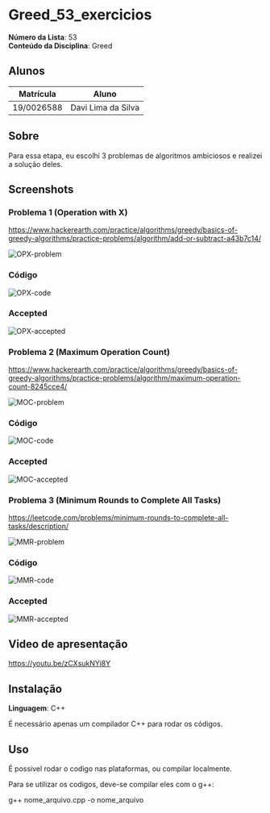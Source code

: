 # Greed_53_exercicios

**Número da Lista**: 53<br>
**Conteúdo da Disciplina**: Greed<br>

## Alunos
|Matrícula | Aluno |
| -- | -- |
| 19/0026588  |  Davi Lima da Silva |

## Sobre 
Para essa etapa, eu escolhi 3 problemas de algoritmos ambiciosos e realizei a solução deles.

## Screenshots

### Problema 1 (Operation with X)
https://www.hackerearth.com/practice/algorithms/greedy/basics-of-greedy-algorithms/practice-problems/algorithm/add-or-subtract-a43b7c14/

![OPX-problem](https://github.com/projeto-de-algoritmos/Greed_53_exercicios/assets/79341819/d5fdc7c0-3f0b-48c2-8cab-f5d7087b9210)

### Código
![OPX-code](https://github.com/projeto-de-algoritmos/Greed_53_exercicios/assets/79341819/d1ea10e9-0ea8-48a1-92c5-410befadc6fb)

### Accepted
![OPX-accepted](https://github.com/projeto-de-algoritmos/Greed_53_exercicios/assets/79341819/7422c3fb-4d3f-4d6b-ae98-645a28aa45e5)

### Problema 2 (Maximum Operation Count)
https://www.hackerearth.com/practice/algorithms/greedy/basics-of-greedy-algorithms/practice-problems/algorithm/maximum-operation-count-8245cce4/

![MOC-problem](https://github.com/projeto-de-algoritmos/Greed_53_exercicios/assets/79341819/01984b09-eb93-4939-871e-828b235476e0)

### Código
![MOC-code](https://github.com/projeto-de-algoritmos/Greed_53_exercicios/assets/79341819/fdeda0b1-2acb-4a50-9276-2da818d01511)

### Accepted
![MOC-accepted](https://github.com/projeto-de-algoritmos/Greed_53_exercicios/assets/79341819/f1814b4c-8e0f-4e0b-bbb5-4f3e8c678c79)

### Problema 3 (Minimum Rounds to Complete All Tasks)
https://leetcode.com/problems/minimum-rounds-to-complete-all-tasks/description/

![MMR-problem](https://github.com/projeto-de-algoritmos/Greed_53_exercicios/assets/79341819/53eac61b-4664-4119-abb5-8b716a7b8d35)

### Código
![MMR-code](https://github.com/projeto-de-algoritmos/Greed_53_exercicios/assets/79341819/b9759236-6cdf-45c8-aa00-5bb6c582aa9c)

### Accepted
![MMR-accepted](https://github.com/projeto-de-algoritmos/Greed_53_exercicios/assets/79341819/8ae93441-74b3-4bfa-a30c-61383cf8ca9d)

## Video de apresentação

https://youtu.be/zCXsukNYi8Y

## Instalação 
**Linguagem**: C++<br>

É necessário apenas um compilador C++ para rodar os códigos.

## Uso
É possivel rodar o codigo nas plataformas, ou compilar localmente.

Para se utilizar os codigos, deve-se compilar eles com o g++:

g++ nome_arquivo.cpp -o nome_arquivo





